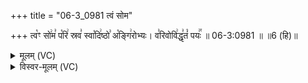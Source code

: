 +++
title = "06-3_0981 त्वं सोम"

+++
त्व꣡ꣳ सो꣢म꣣ प꣡रि꣢ स्रव꣣ स्वा꣡दि꣢ष्ठो꣣ अ꣡ङ्गि꣢रोभ्यः। व꣣रिवोवि꣢द्धृ꣣तं꣡ पयः꣢꣯ ॥ 06-3:0981 ॥ ॥6 (हि)॥

<details><summary>मूलम् (VC)</summary>

त्व꣡ꣳ सो꣢म꣣ प꣡रि꣢ स्रव꣣ स्वा꣡दि꣢ष्ठो꣣ अ꣡ङ्गि꣢रोभ्यः । व꣣रिवोवि꣢द्घृ꣣तं꣡ पयः꣢꣯ ॥९८१॥
</details>

<details><summary>विस्वर-मूलम् (VC)</summary>

त्वꣳ सोम परि स्रव स्वादिष्ठो अङ्गिरोभ्यः । वरिवोविद्घृतं पयः ॥९८१॥
</details>